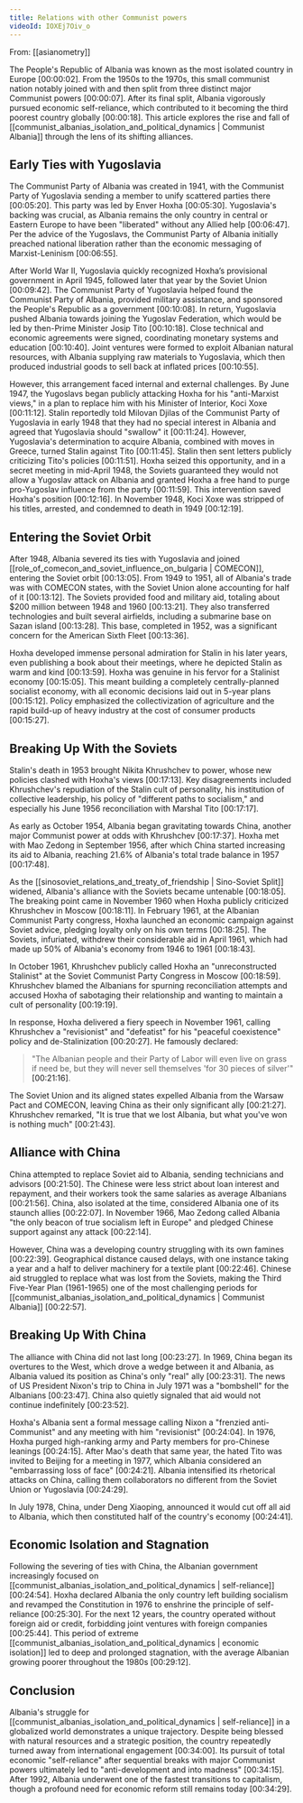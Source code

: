 ```yaml
---
title: Relations with other Communist powers
videoId: IOXEj7Oiv_o
---
```


From: [[asianometry]] <br/> 

The People's Republic of Albania was known as the most isolated country in Europe <a class="yt-timestamp" data-t="00:00:02">[00:00:02]</a>. From the 1950s to the 1970s, this small communist nation notably joined with and then split from three distinct major Communist powers <a class="yt-timestamp" data-t="00:00:07">[00:00:07]</a>. After its final split, Albania vigorously pursued economic self-reliance, which contributed to it becoming the third poorest country globally <a class="yt-timestamp" data-t="00:00:18">[00:00:18]</a>. This article explores the rise and fall of [[communist_albanias_isolation_and_political_dynamics | Communist Albania]] through the lens of its shifting alliances.

## Early Ties with Yugoslavia

The Communist Party of Albania was created in 1941, with the Communist Party of Yugoslavia sending a member to unify scattered parties there <a class="yt-timestamp" data-t="00:05:20">[00:05:20]</a>. This party was led by Enver Hoxha <a class="yt-timestamp" data-t="00:05:30">[00:05:30]</a>. Yugoslavia's backing was crucial, as Albania remains the only country in central or Eastern Europe to have been "liberated" without any Allied help <a class="yt-timestamp" data-t="00:06:47">[00:06:47]</a>. Per the advice of the Yugoslavs, the Communist Party of Albania initially preached national liberation rather than the economic messaging of Marxist-Leninism <a class="yt-timestamp" data-t="00:06:55">[00:06:55]</a>.

After World War II, Yugoslavia quickly recognized Hoxha’s provisional government in April 1945, followed later that year by the Soviet Union <a class="yt-timestamp" data-t="00:09:42">[00:09:42]</a>. The Communist Party of Yugoslavia helped found the Communist Party of Albania, provided military assistance, and sponsored the People's Republic as a government <a class="yt-timestamp" data-t="00:10:08">[00:10:08]</a>. In return, Yugoslavia pushed Albania towards joining the Yugoslav Federation, which would be led by then-Prime Minister Josip Tito <a class="yt-timestamp" data-t="00:10:18">[00:10:18]</a>. Close technical and economic agreements were signed, coordinating monetary systems and education <a class="yt-timestamp" data-t="00:10:40">[00:10:40]</a>. Joint ventures were formed to exploit Albanian natural resources, with Albania supplying raw materials to Yugoslavia, which then produced industrial goods to sell back at inflated prices <a class="yt-timestamp" data-t="00:10:55">[00:10:55]</a>.

However, this arrangement faced internal and external challenges. By June 1947, the Yugoslavs began publicly attacking Hoxha for his "anti-Marxist views," in a plan to replace him with his Minister of Interior, Koci Xoxe <a class="yt-timestamp" data-t="00:11:12">[00:11:12]</a>. Stalin reportedly told Milovan Djilas of the Communist Party of Yugoslavia in early 1948 that they had no special interest in Albania and agreed that Yugoslavia should "swallow" it <a class="yt-timestamp" data-t="00:11:24">[00:11:24]</a>. However, Yugoslavia's determination to acquire Albania, combined with moves in Greece, turned Stalin against Tito <a class="yt-timestamp" data-t="00:11:45">[00:11:45]</a>. Stalin then sent letters publicly criticizing Tito's policies <a class="yt-timestamp" data-t="00:11:51">[00:11:51]</a>. Hoxha seized this opportunity, and in a secret meeting in mid-April 1948, the Soviets guaranteed they would not allow a Yugoslav attack on Albania and granted Hoxha a free hand to purge pro-Yugoslav influence from the party <a class="yt-timestamp" data-t="00:11:59">[00:11:59]</a>. This intervention saved Hoxha's position <a class="yt-timestamp" data-t="00:12:16">[00:12:16]</a>. In November 1948, Koci Xoxe was stripped of his titles, arrested, and condemned to death in 1949 <a class="yt-timestamp" data-t="00:12:19">[00:12:19]</a>.

## Entering the Soviet Orbit

After 1948, Albania severed its ties with Yugoslavia and joined [[role_of_comecon_and_soviet_influence_on_bulgaria | COMECON]], entering the Soviet orbit <a class="yt-timestamp" data-t="00:13:05">[00:13:05]</a>. From 1949 to 1951, all of Albania's trade was with COMECON states, with the Soviet Union alone accounting for half of it <a class="yt-timestamp" data-t="00:13:12">[00:13:12]</a>. The Soviets provided food and military aid, totaling about $200 million between 1948 and 1960 <a class="yt-timestamp" data-t="00:13:21">[00:13:21]</a>. They also transferred technologies and built several airfields, including a submarine base on Sazan island <a class="yt-timestamp" data-t="00:13:28">[00:13:28]</a>. This base, completed in 1952, was a significant concern for the American Sixth Fleet <a class="yt-timestamp" data-t="00:13:36">[00:13:36]</a>.

Hoxha developed immense personal admiration for Stalin in his later years, even publishing a book about their meetings, where he depicted Stalin as warm and kind <a class="yt-timestamp" data-t="00:13:59">[00:13:59]</a>. Hoxha was genuine in his fervor for a Stalinist economy <a class="yt-timestamp" data-t="00:15:05">[00:15:05]</a>. This meant building a completely centrally-planned socialist economy, with all economic decisions laid out in 5-year plans <a class="yt-timestamp" data-t="00:15:12">[00:15:12]</a>. Policy emphasized the collectivization of agriculture and the rapid build-up of heavy industry at the cost of consumer products <a class="yt-timestamp" data-t="00:15:27">[00:15:27]</a>.

## Breaking Up With the Soviets

Stalin's death in 1953 brought Nikita Khrushchev to power, whose new policies clashed with Hoxha's views <a class="yt-timestamp" data-t="00:17:13">[00:17:13]</a>. Key disagreements included Khrushchev's repudiation of the Stalin cult of personality, his institution of collective leadership, his policy of "different paths to socialism," and especially his June 1956 reconciliation with Marshal Tito <a class="yt-timestamp" data-t="00:17:17">[00:17:17]</a>.

As early as October 1954, Albania began gravitating towards China, another major Communist power at odds with Khrushchev <a class="yt-timestamp" data-t="00:17:37">[00:17:37]</a>. Hoxha met with Mao Zedong in September 1956, after which China started increasing its aid to Albania, reaching 21.6% of Albania's total trade balance in 1957 <a class="yt-timestamp" data-t="00:17:48">[00:17:48]</a>.

As the [[sinosoviet_relations_and_treaty_of_friendship | Sino-Soviet Split]] widened, Albania's alliance with the Soviets became untenable <a class="yt-timestamp" data-t="00:18:05">[00:18:05]</a>. The breaking point came in November 1960 when Hoxha publicly criticized Khrushchev in Moscow <a class="yt-timestamp" data-t="00:18:11">[00:18:11]</a>. In February 1961, at the Albanian Communist Party congress, Hoxha launched an economic campaign against Soviet advice, pledging loyalty only on his own terms <a class="yt-timestamp" data-t="00:18:25">[00:18:25]</a>. The Soviets, infuriated, withdrew their considerable aid in April 1961, which had made up 50% of Albania's economy from 1946 to 1961 <a class="yt-timestamp" data-t="00:18:43">[00:18:43]</a>.

In October 1961, Khrushchev publicly called Hoxha an "unreconstructed Stalinist" at the Soviet Communist Party Congress in Moscow <a class="yt-timestamp" data-t="00:18:59">[00:18:59]</a>. Khrushchev blamed the Albanians for spurning reconciliation attempts and accused Hoxha of sabotaging their relationship and wanting to maintain a cult of personality <a class="yt-timestamp" data-t="00:19:19">[00:19:19]</a>.

In response, Hoxha delivered a fiery speech in November 1961, calling Khrushchev a "revisionist" and "defeatist" for his "peaceful coexistence" policy and de-Stalinization <a class="yt-timestamp" data-t="00:20:27">[00:20:27]</a>. He famously declared:
> "The Albanian people and their Party of Labor will even live on grass if need be, but they will never sell themselves 'for 30 pieces of silver'" <a class="yt-timestamp" data-t="00:21:16">[00:21:16]</a>.

The Soviet Union and its aligned states expelled Albania from the Warsaw Pact and COMECON, leaving China as their only significant ally <a class="yt-timestamp" data-t="00:21:27">[00:21:27]</a>. Khrushchev remarked, "It is true that we lost Albania, but what you've won is nothing much" <a class="yt-timestamp" data-t="00:21:43">[00:21:43]</a>.

## Alliance with China

China attempted to replace Soviet aid to Albania, sending technicians and advisors <a class="yt-timestamp" data-t="00:21:50">[00:21:50]</a>. The Chinese were less strict about loan interest and repayment, and their workers took the same salaries as average Albanians <a class="yt-timestamp" data-t="00:21:56">[00:21:56]</a>. China, also isolated at the time, considered Albania one of its staunch allies <a class="yt-timestamp" data-t="00:22:07">[00:22:07]</a>. In November 1966, Mao Zedong called Albania "the only beacon of true socialism left in Europe" and pledged Chinese support against any attack <a class="yt-timestamp" data-t="00:22:14">[00:22:14]</a>.

However, China was a developing country struggling with its own famines <a class="yt-timestamp" data-t="00:22:39">[00:22:39]</a>. Geographical distance caused delays, with one instance taking a year and a half to deliver machinery for a textile plant <a class="yt-timestamp" data-t="00:22:46">[00:22:46]</a>. Chinese aid struggled to replace what was lost from the Soviets, making the Third Five-Year Plan (1961-1965) one of the most challenging periods for [[communist_albanias_isolation_and_political_dynamics | Communist Albania]] <a class="yt-timestamp" data-t="00:22:57">[00:22:57]</a>.

## Breaking Up With China

The alliance with China did not last long <a class="yt-timestamp" data-t="00:23:27">[00:23:27]</a>. In 1969, China began its overtures to the West, which drove a wedge between it and Albania, as Albania valued its position as China's only "real" ally <a class="yt-timestamp" data-t="00:23:31">[00:23:31]</a>. The news of US President Nixon's trip to China in July 1971 was a "bombshell" for the Albanians <a class="yt-timestamp" data-t="00:23:47">[00:23:47]</a>. China also quietly signaled that aid would not continue indefinitely <a class="yt-timestamp" data-t="00:23:52">[00:23:52]</a>.

Hoxha's Albania sent a formal message calling Nixon a "frenzied anti-Communist" and any meeting with him "revisionist" <a class="yt-timestamp" data-t="00:24:04">[00:24:04]</a>. In 1976, Hoxha purged high-ranking army and Party members for pro-Chinese leanings <a class="yt-timestamp" data-t="00:24:15">[00:24:15]</a>. After Mao's death that same year, the hated Tito was invited to Beijing for a meeting in 1977, which Albania considered an "embarrassing loss of face" <a class="yt-timestamp" data-t="00:24:21">[00:24:21]</a>. Albania intensified its rhetorical attacks on China, calling them collaborators no different from the Soviet Union or Yugoslavia <a class="yt-timestamp" data-t="00:24:29">[00:24:29]</a>.

In July 1978, China, under Deng Xiaoping, announced it would cut off all aid to Albania, which then constituted half of the country's economy <a class="yt-timestamp" data-t="00:24:41">[00:24:41]</a>.

## Economic Isolation and Stagnation

Following the severing of ties with China, the Albanian government increasingly focused on [[communist_albanias_isolation_and_political_dynamics | self-reliance]] <a class="yt-timestamp" data-t="00:24:54">[00:24:54]</a>. Hoxha declared Albania the only country left building socialism and revamped the Constitution in 1976 to enshrine the principle of self-reliance <a class="yt-timestamp" data-t="00:25:30">[00:25:30]</a>. For the next 12 years, the country operated without foreign aid or credit, forbidding joint ventures with foreign companies <a class="yt-timestamp" data-t="00:25:44">[00:25:44]</a>. This period of extreme [[communist_albanias_isolation_and_political_dynamics | economic isolation]] led to deep and prolonged stagnation, with the average Albanian growing poorer throughout the 1980s <a class="yt-timestamp" data-t="00:29:12">[00:29:12]</a>.

## Conclusion

Albania's struggle for [[communist_albanias_isolation_and_political_dynamics | self-reliance]] in a globalized world demonstrates a unique trajectory. Despite being blessed with natural resources and a strategic position, the country repeatedly turned away from international engagement <a class="yt-timestamp" data-t="00:34:00">[00:34:00]</a>. Its pursuit of total economic "self-reliance" after sequential breaks with major Communist powers ultimately led to "anti-development and into madness" <a class="yt-timestamp" data-t="00:34:15">[00:34:15]</a>. After 1992, Albania underwent one of the fastest transitions to capitalism, though a profound need for economic reform still remains today <a class="yt-timestamp" data-t="00:34:29">[00:34:29]</a>.